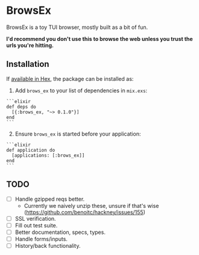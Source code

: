 # BrowsEx

BrowsEx is a toy TUI browser, mostly built as a bit of fun.

**I'd recommend you don't use this to browse the web unless you trust the urls
you're hitting.**

## Installation

If [available in Hex](https://hex.pm/docs/publish), the package can be installed as:

  1. Add `brows_ex` to your list of dependencies in `mix.exs`:

    ```elixir
    def deps do
      [{:brows_ex, "~> 0.1.0"}]
    end
    ```

  2. Ensure `brows_ex` is started before your application:

    ```elixir
    def application do
      [applications: [:brows_ex]]
    end
    ```

## TODO

- [ ] Handle gzipped reqs better.
  * Currently we naively unzip these, unsure if that's wise (https://github.com/benoitc/hackney/issues/155)
- [ ] SSL verification.
- [ ] Fill out test suite.
- [ ] Better documentation, specs, types.
- [ ] Handle forms/inputs.
- [ ] History/back functionality.
